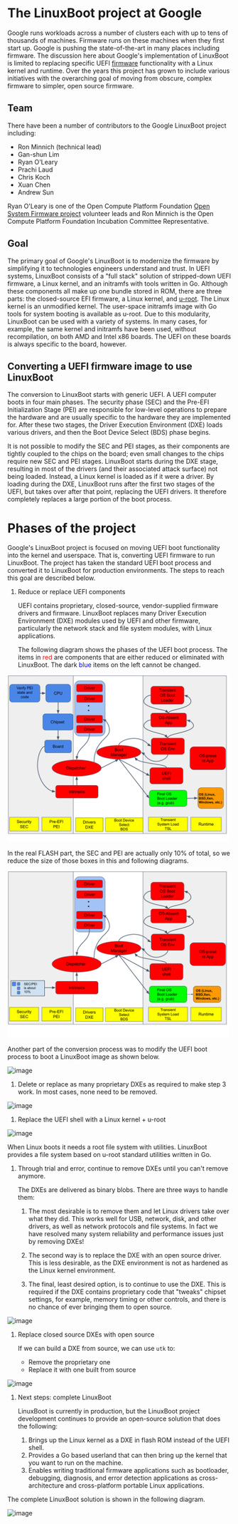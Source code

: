 # The LinuxBoot project at Google

Google runs workloads across a number of clusters each with up to tens of
thousands of machines. Firmware runs on these machines when they first start
up. Google is pushing the state-of-the-art in many places including firmware.
The discussion here about Google's implementation of LinuxBoot is limited to
replacing specific UEFI [firmware](https://github.com/linuxboot/book/blob/master/intro/glossary/README.md) 
functionality with a Linux kernel and runtime. Over the years this project
has grown to include various initiatives with the overarching goal of moving
from obscure, complex firmware to simpler, open source firmware.

## Team

There have been a number of contributors to the Google LinuxBoot project
including:

-  Ron Minnich (technical lead)
-  Gan-shun Lim
-  Ryan O'Leary
-  Prachi Laud
-  Chris Koch
-  Xuan Chen
-  Andrew Sun

Ryan O'Leary is one of the Open Compute Platform Foundation
[Open System Firmware project](https://www.opencompute.org/projects/open-system-firmware) 
volunteer leads and Ron Minnich is the Open Compute Platform Foundation
Incubation Committee Representative.

## Goal

The primary goal of Google's LinuxBoot is to modernize the firmware by
simplifying it to technologies engineers understand and trust.
In UEFI systems, LinuxBoot consists of a "full stack" solution
of stripped-down UEFI firmware, a Linux kernel, and an initramfs with
tools written in Go. Although these components all make up one bundle
stored in ROM, there are three parts: the closed-source EFI firmware,
a Linux kernel, and [u-root](http://u-root.tk/). The Linux kernel is
an unmodified kernel.  The user-space initramfs image with Go tools
for system booting is available as u-root. Due to this modularity,
LinuxBoot can be used with a variety of systems. In many cases,
for example, the same kernel and initramfs have been used, without
recompilation, on both AMD and Intel x86 boards. The UEFI on
these boards is always specific to the board, however.

## Converting a UEFI firmware image to use LinuxBoot

The conversion to LinuxBoot starts with generic UEFI. A UEFI computer
boots in four main phases. The security phase (SEC) and the Pre-EFI
Initialization Stage (PEI) are responsible for low-level operations
to prepare the hardware and are usually specific to the hardware
they are implemented for. After these two stages, the Driver Execution
Environment (DXE) loads various drivers, and then the Boot Device Select
(BDS) phase begins.

It is not possible to modify the SEC and PEI stages, as their
components are tightly coupled to the chips on the board; even
small changes to the chips require new SEC and PEI stages.
LinuxBoot starts during the DXE stage, resulting in most of the drivers
(and their associated attack surface) not being loaded.
Instead, a Linux kernel is loaded as if it were a driver.
By loading during the DXE, LinuxBoot runs after the first two stages
of the UEFI, but takes over after that point, replacing the
UEFI drivers. It therefore completely replaces a large portion
of the boot process.

# Phases of the project

Google's LinuxBoot project is focused on moving UEFI boot functionality
into the kernel and userspace. That is, converting UEFI firmware
to run LinuxBoot. The project has taken the standard UEFI boot process
and converted it to LinuxBoot for production environments.
The steps to reach this goal are described below.

1. Reduce or replace UEFI components

   UEFI contains proprietary, closed-source, vendor-supplied firmware
   drivers and firmware. LinuxBoot replaces many Driver Execution
   Environment (DXE) modules used by UEFI and other firmware,
   particularly the network stack and file system modules, with
   Linux applications.

   The following diagram shows the phases of the UEFI boot process.
   The items in <span style="color:red">red</span> are components
   that are either reduced or eliminated with LinuxBoot.
   The dark <span style="color:blue">blue</span> items on the left
   cannot be changed.

<img src="../../images/Case-study-step1.svg" width=500px>

In the real FLASH part, the SEC and PEI are actually only 10% of total,
so we reduce the size of those boxes in this and following diagrams.

<img src="../../images/Case-study-step1a.svg" width=500px>

Another part of the conversion process was to modify the UEFI boot
process to boot a LinuxBoot image as shown below.

![image](insert_image_url_here)

1. Delete or replace as many proprietary DXEs as required to make
   step 3 work. In most cases, none need to be removed.

![image](insert_image_url_here)

1. Replace the UEFI shell with a Linux kernel + u-root

![image](insert_image_url_here)

When Linux boots it needs a root file system with utilities.
LinuxBoot provides a file system based on u-root standard
utilities written in Go.

1. Through trial and error, continue to remove DXEs until you
   can't remove anymore.

   The DXEs are delivered as binary blobs. There are three ways
    to handle them:

   1. The most desirable is to remove them and let Linux drivers take
      over what they did. This works well for USB, network, disk,
      and other drivers, as well as network protocols and file
      systems. In fact we have resolved many system reliability
      and performance issues just by removing DXEs!

   1. The second way is to replace the DXE with an open source driver.
      This is less desirable, as the DXE environment is not as
      hardened as the Linux kernel environment.
   1. The final, least desired option, is to continue to use the DXE.
      This is required if the DXE contains proprietary code that
      "tweaks" chipset settings, for example, memory timing or
      other controls, and there is no chance of ever bringing
      them to open source.


![image](insert_image_url_here)


1. Replace closed source DXEs with open source

   If we can build a DXE from source, we can use `utk` to:
     *  Remove the proprietary one
     *  Replace it with one built from source

![image](insert_image_url_here)


1. Next steps: complete LinuxBoot

   LinuxBoot is currently in production, but the LinuxBoot project        development continues to provide an open-source solution that
     does the following:

     1. Brings up the Linux kernel as a DXE in flash ROM instead of the UEFI shell.
     1. Provides a Go based userland that can then bring up the kernel that you want to run on the machine.
     1. Enables writing traditional firmware applications such as bootloader, debugging, diagnosis, and error detection applications as cross-architecture and cross-platform portable Linux applications.

The complete LinuxBoot solution is shown in the following diagram.

![image](insert_image_url_here)

